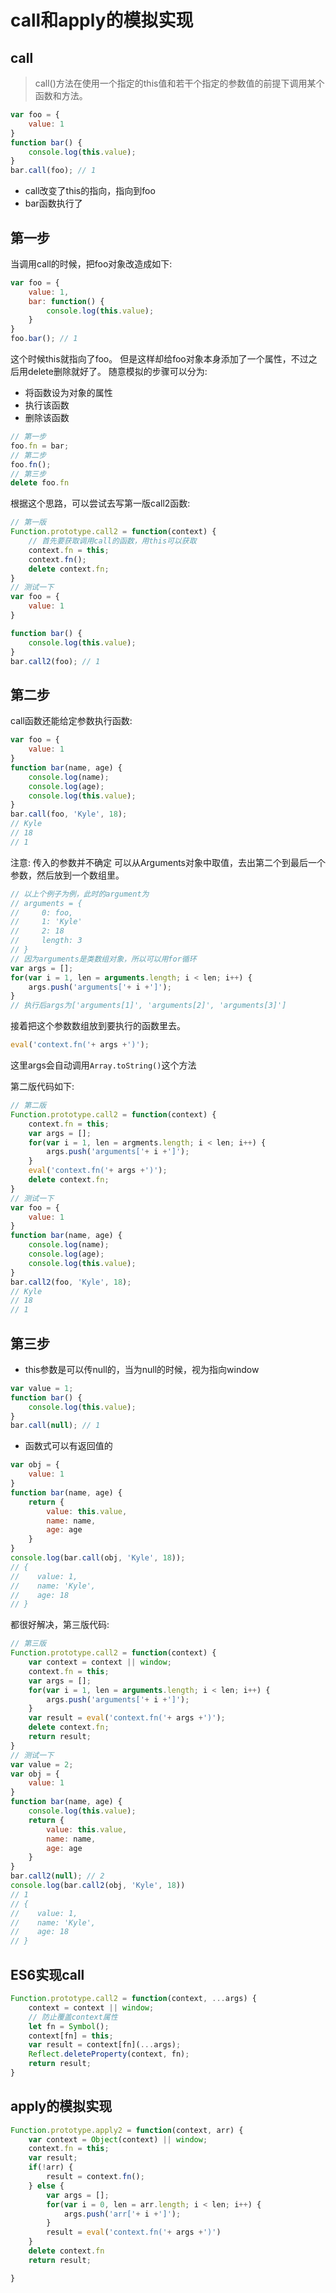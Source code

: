 # call和apply的模拟实现

## call
> call()方法在使用一个指定的this值和若干个指定的参数值的前提下调用某个函数和方法。
``` js
var foo = {
    value: 1
}
function bar() {
    console.log(this.value);
}
bar.call(foo); // 1
```
* call改变了this的指向，指向到foo
* bar函数执行了

## 第一步
当调用call的时候，把foo对象改造成如下:
``` js
var foo = {
    value: 1,
    bar: function() {
        console.log(this.value);
    }
}
foo.bar(); // 1
```
这个时候this就指向了foo。
但是这样却给foo对象本身添加了一个属性，不过之后用delete删除就好了。
随意模拟的步骤可以分为:
* 将函数设为对象的属性
* 执行该函数
* 删除该函数

``` js
// 第一步
foo.fn = bar;
// 第二步
foo.fn();
// 第三步
delete foo.fn
```
根据这个思路，可以尝试去写第一版call2函数:
``` js
// 第一版
Function.prototype.call2 = function(context) {
    // 首先要获取调用call的函数，用this可以获取
    context.fn = this;
    context.fn();
    delete context.fn;
}
// 测试一下
var foo = {
    value: 1
}

function bar() {
    console.log(this.value);
}
bar.call2(foo); // 1
```
## 第二步
call函数还能给定参数执行函数:
``` js
var foo = {
    value: 1
}
function bar(name, age) {
    console.log(name);
    console.log(age);
    console.log(this.value);
}
bar.call(foo, 'Kyle', 18);
// Kyle
// 18
// 1
```
注意: 传入的参数并不确定
可以从Arguments对象中取值，去出第二个到最后一个参数，然后放到一个数组里。
``` js
// 以上个例子为例，此时的argument为
// arguments = {
//     0: foo,
//     1: 'Kyle'
//     2: 18
//     length: 3
// }
// 因为arguments是类数组对象，所以可以用for循环
var args = [];
for(var i = 1, len = arguments.length; i < len; i++) {
    args.push('arguments['+ i +']');
}
// 执行后args为['arguments[1]', 'arguments[2]', 'arguments[3]']
```
接着把这个参数数组放到要执行的函数里去。
``` js
eval('context.fn('+ args +')');
```
这里args会自动调用`Array.toString()`这个方法

第二版代码如下:
``` js
// 第二版
Function.prototype.call2 = function(context) {
    context.fn = this;
    var args = [];
    for(var i = 1, len = argments.length; i < len; i++) {
        args.push('arguments['+ i +']');
    }
    eval('context.fn('+ args +')');
    delete context.fn;
}
// 测试一下
var foo = {
    value: 1
}
function bar(name, age) {
    console.log(name);
    console.log(age);
    console.log(this.value);
}
bar.call2(foo, 'Kyle', 18);
// Kyle
// 18
// 1
```
## 第三步
* this参数是可以传null的，当为null的时候，视为指向window
``` js
var value = 1;
function bar() {
    console.log(this.value);
}
bar.call(null); // 1
```
* 函数式可以有返回值的
``` js
var obj = {
    value: 1
}
function bar(name, age) {
    return {
        value: this.value,
        name: name,
        age: age
    }
}
console.log(bar.call(obj, 'Kyle', 18));
// {
//    value: 1,
//    name: 'Kyle',
//    age: 18
// }
```
都很好解决，第三版代码:
``` js
// 第三版
Function.prototype.call2 = function(context) {
    var context = context || window;
    context.fn = this;
    var args = [];
    for(var i = 1, len = arguments.length; i < len; i++) {
        args.push('arguments['+ i +']');
    }
    var result = eval('context.fn('+ args +')');
    delete context.fn;
    return result;
}
// 测试一下
var value = 2;
var obj = {
    value: 1
}
function bar(name, age) {
    console.log(this.value);
    return {
        value: this.value,
        name: name,
        age: age
    }
}
bar.call2(null); // 2
console.log(bar.call2(obj, 'Kyle', 18))
// 1
// {
//    value: 1,
//    name: 'Kyle',
//    age: 18
// }
```

## ES6实现call
``` js
Function.prototype.call2 = function(context, ...args) {
    context = context || window;
    // 防止覆盖context属性
    let fn = Symbol();
    context[fn] = this;
    var result = context[fn](...args);
    Reflect.deleteProperty(context, fn);
    return result;
}
```

## apply的模拟实现
``` js
Function.prototype.apply2 = function(context, arr) {
    var context = Object(context) || window;
    context.fn = this;
    var result;
    if(!arr) {
        result = context.fn();
    } else {
        var args = [];
        for(var i = 0, len = arr.length; i < len; i++) {
            args.push('arr['+ i +']');
        }
        result = eval('context.fn('+ args +')')
    }
    delete context.fn
    return result;

}
```
